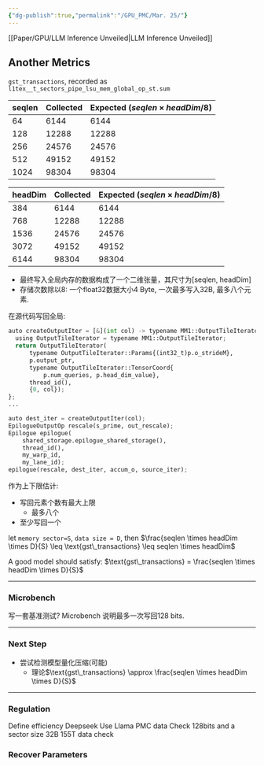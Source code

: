 ```yaml
---
{"dg-publish":true,"permalink":"/GPU_PMC/Mar. 25/"}
---
```


[[Paper/GPU/LLM Inference Unveiled\|LLM Inference Unveiled]]

## Another Metrics
`gst_transactions`, recorded as `l1tex__t_sectors_pipe_lsu_mem_global_op_st.sum`

| seqlen | Collected | Expected ($seqlen \times headDim/8$) |
| ------ | --------- | ------------------------------------ |
| 64     | 6144      | 6144                                 |
| 128    | 12288     | 12288                                |
| 256    | 24576     | 24576                                |
| 512    | 49152     | 49152                                |
| 1024   | 98304     | 98304                                |

| headDim | Collected | Expected ($seqlen \times headDim/8$) |
| ------- | --------- | ------------------------------------ |
| 384     | 6144      | 6144                                 |
| 768     | 12288     | 12288                                |
| 1536    | 24576     | 24576                                |
| 3072    | 49152     | 49152                                |
| 6144    | 98304     | 98304                                |
- 最终写入全局内存的数据构成了一个二维张量，其尺寸为$\text{[seqlen, headDim]}$
- 存储次数除以8: 一个float32数据大小4 Byte, 一次最多写入32B, 最多八个元素.

在源代码写回全局:
```python
auto createOutputIter = [&](int col) -> typename MM1::OutputTileIterator {
  using OutputTileIterator = typename MM1::OutputTileIterator;
  return OutputTileIterator(
	  typename OutputTileIterator::Params{(int32_t)p.o_strideM},
	  p.output_ptr,
	  typename OutputTileIterator::TensorCoord{
		  p.num_queries, p.head_dim_value},
	  thread_id(),
	  {0, col});
};
...

auto dest_iter = createOutputIter(col);
EpilogueOutputOp rescale(s_prime, out_rescale);
Epilogue epilogue(
    shared_storage.epilogue_shared_storage(),
    thread_id(),
    my_warp_id,
    my_lane_id);
epilogue(rescale, dest_iter, accum_o, source_iter);
```

作为上下限估计:
- 写回元素个数有最大上限
	- 最多八个
- 至少写回一个

let `memory sector=S`, `data size = D`, then 
$\frac{seqlen \times headDim \times D}{S} \leq \text{gst\_transactions} \leq seqlen \times headDim$

A good model should satisfy: 
$\text{gst\_transactions} = \frac{seqlen \times headDim \times D}{S}$

---

### Microbench
写一套基准测试?
Microbench 说明最多一次写回128 bits.

---

### Next Step
- 尝试检测模型量化压缩(可能)
	- 理论$\text{gst\_transactions} \approx \frac{seqlen \times headDim \times D}{S}$

---

### Regulation
Define efficiency
Deepseek 
Use Llama PMC data
Check 128bits and a sector size 32B
155T data check
### Recover Parameters
